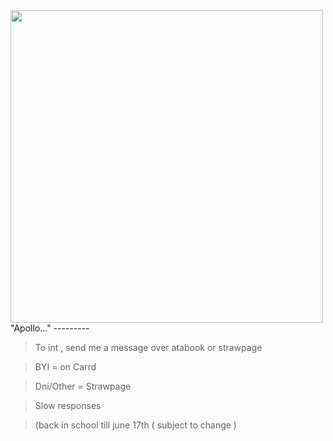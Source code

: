  <img src="https://i.pinimg.com/736x/2d/30/d7/2d30d726f4985274004e0d6be2d359bd.jpg" width="500"> 
"Apollo..."
---------

> To int , send me a message over atabook or strawpage

> BYI = on Carrd

> Dni/Other = Strawpage

> Slow responses

> (back in school till june 17th ( subject to change )
